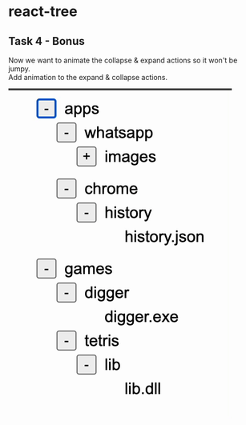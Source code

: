 # react-tree
## Task 4 - Bonus 
Now we want to animate the collapse & expand actions so it won't be jumpy.  
Add animation to the expand & collapse actions.  

![Task4](./screenshots/task4.gif)
